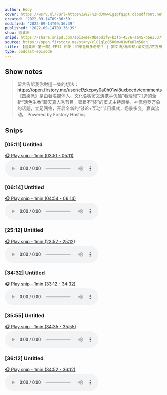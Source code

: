 ```yaml
---
author: Eddy
cover: https://wsrv.nl/?url=https%3A%2F%2Fd3mww1g1pfq2pt.cloudfront.net%2FAvatar%2Fcl7zkcpvy0a0h01wi8uxbccdv%2F1666234585141.jpg&w=200&h=200
created: '2022-09-14T09:36:39'
modified: '2022-09-14T09:36:39'
published: '2022-09-14T09:36:39'
show: 圆桌派
snipd: https://share.snipd.com/episode/0bebd1f9-b3fb-4576-aa45-b6e3537f89ae
source: https://open.firstory.me/story/cl81qlp0500mw01wfe8lm56oh
title: 【圆桌派 第一季】EP17 相亲：相亲能有多奇葩？ | 窦文涛/马未都/梁文道/蒋方舟 | 优酷纪实 YOUKU DOCUMENTARY
type: podcast-episode
---
```



## Show notes
> 留言告訴我你對這一集的想法：  https://open.firstory.me/user/cl7zkcpvy0a0h01wi8uxbccdv/comments   《圆桌派》是由著名媒体人、文化名嘴窦文涛携手优酷“看理想”打造的全新“活色生香”聊天真人秀节目，延续不“装”的窦式主持风格，神侃包罗万象的话题，立足网络，开启全新的“谈论+互动”节目模式，场景多变，嘉宾流动。
> Powered by  Firstory Hosting

## Snips
### [05:11] Untitled
[🎧 Play snip - 1min️ (03:51 - 05:11)](https://share.snipd.com/snip/5e255fc7-2c12-475a-8de0-5421c17ae177)
<audio controls> <source src="https://backend.endpoints.firstory-709db.cloud.goog/play.mp3?url=https%3A%2F%2Fd3mww1g1pfq2pt.cloudfront.net%2FRecord%2Fcl7zkcpvy0a0h01wi8uxbccdv%2Fcl81qlp0500mx01wf8q1oeuek.mp3%3Fv%3D1663167046878#t=03:51,05:11"> </audio>
### [06:14] Untitled
[🎧 Play snip - 1min️ (04:54 - 06:14)](https://share.snipd.com/snip/4181f703-9282-44a8-96dc-d621fe58af9d)
<audio controls> <source src="https://backend.endpoints.firstory-709db.cloud.goog/play.mp3?url=https%3A%2F%2Fd3mww1g1pfq2pt.cloudfront.net%2FRecord%2Fcl7zkcpvy0a0h01wi8uxbccdv%2Fcl81qlp0500mx01wf8q1oeuek.mp3%3Fv%3D1663167046878#t=04:54,06:14"> </audio>
### [25:12] Untitled
[🎧 Play snip - 1min️ (23:52 - 25:12)](https://share.snipd.com/snip/4d0b38bd-7b0a-4dd0-ad86-b21cece81070)
<audio controls> <source src="https://backend.endpoints.firstory-709db.cloud.goog/play.mp3?url=https%3A%2F%2Fd3mww1g1pfq2pt.cloudfront.net%2FRecord%2Fcl7zkcpvy0a0h01wi8uxbccdv%2Fcl81qlp0500mx01wf8q1oeuek.mp3%3Fv%3D1663167046878#t=23:52,25:12"> </audio>
### [34:32] Untitled
[🎧 Play snip - 1min️ (33:12 - 34:32)](https://share.snipd.com/snip/e3b5567f-7072-4c8d-bc8f-c4714c74547c)
<audio controls> <source src="https://backend.endpoints.firstory-709db.cloud.goog/play.mp3?url=https%3A%2F%2Fd3mww1g1pfq2pt.cloudfront.net%2FRecord%2Fcl7zkcpvy0a0h01wi8uxbccdv%2Fcl81qlp0500mx01wf8q1oeuek.mp3%3Fv%3D1663167046878#t=33:12,34:32"> </audio>
### [35:55] Untitled
[🎧 Play snip - 1min️ (34:35 - 35:55)](https://share.snipd.com/snip/942af5f8-0fde-4fa5-aadf-fd46fe887bd3)
<audio controls> <source src="https://backend.endpoints.firstory-709db.cloud.goog/play.mp3?url=https%3A%2F%2Fd3mww1g1pfq2pt.cloudfront.net%2FRecord%2Fcl7zkcpvy0a0h01wi8uxbccdv%2Fcl81qlp0500mx01wf8q1oeuek.mp3%3Fv%3D1663167046878#t=34:35,35:55"> </audio>
### [36:12] Untitled
[🎧 Play snip - 1min️ (34:52 - 36:12)](https://share.snipd.com/snip/948b947e-e0b8-4179-8d10-8c083bd51394)
<audio controls> <source src="https://backend.endpoints.firstory-709db.cloud.goog/play.mp3?url=https%3A%2F%2Fd3mww1g1pfq2pt.cloudfront.net%2FRecord%2Fcl7zkcpvy0a0h01wi8uxbccdv%2Fcl81qlp0500mx01wf8q1oeuek.mp3%3Fv%3D1663167046878#t=34:52,36:12"> </audio>
